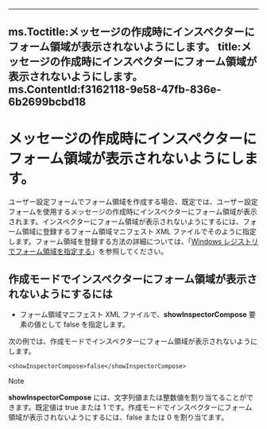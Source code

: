

---
ms.Toctitle:メッセージの作成時にインスペクターにフォーム領域が表示されないようにします。
title:メッセージの作成時にインスペクターにフォーム領域が表示されないようにします。
ms.ContentId:f3162118-9e58-47fb-836e-6b2699bcbd18
---
# メッセージの作成時にインスペクターにフォーム領域が表示されないようにします。




ユーザー設定フォームでフォーム領域を作成する場合、既定では、ユーザー設定フォームを使用するメッセージの作成時にインスペクターにフォーム領域が表示されます。インスペクターにフォーム領域が表示されないようにするには、フォーム領域に登録するフォーム領域マニフェスト XML ファイルでそのように指定します。フォーム領域を登録する方法の詳細については、「[Windows レジストリでフォーム領域を指定する](0de3fcb1-b357-8300-c943-9a5a788d4976.md)」を参照してください。

## 作成モードでインスペクターにフォーム領域が表示されないようにするには

- フォーム領域マニフェスト XML ファイルで、**showInspectorCompose** 要素の値として false を指定します。

次の例では、作成モードでインスペクターにフォーム領域が表示されないようにします。

```sourcecode
<showInspectorCompose>false</showInspectorCompose>
```


>[!NOTE]
>**showInspectorCompose** には、文字列値または整数値を割り当てることができます。既定値は true または 1 です。作成モードでインスペクターにフォーム領域が表示されないようにするには、false または 0 を割り当てます。






